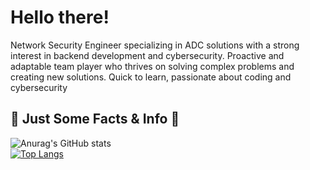# Hello there!
Network Security Engineer specializing in ADC solutions with a strong interest in backend development and cybersecurity. Proactive and adaptable team player who thrives on solving complex problems and creating new solutions. Quick to learn, passionate about coding and cybersecurity <br />

## :mega: Just Some Facts & Info :mega: <br />
![Anurag's GitHub stats](https://github-readme-stats.vercel.app/api?username=r00khaCk&show_icons=true&theme=onedark&hide=contribs,prs,issues) <br />
[![Top Langs](https://github-readme-stats.vercel.app/api/top-langs/?username=r00khaCk&layout=compact&theme=onedark)](https://github.com/anuraghazra/github-readme-stats)


